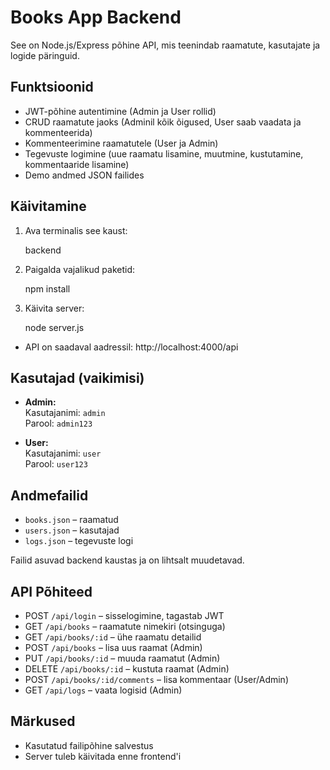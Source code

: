 # Books App Backend

See on Node.js/Express põhine API, mis teenindab raamatute, kasutajate ja logide päringuid.

## Funktsioonid

- JWT-põhine autentimine (Admin ja User rollid)
- CRUD raamatute jaoks (Adminil kõik õigused, User saab vaadata ja kommenteerida)
- Kommenteerimine raamatutele (User ja Admin)
- Tegevuste logimine (uue raamatu lisamine, muutmine, kustutamine, kommentaaride lisamine)
- Demo andmed JSON failides

## Käivitamine

1. Ava terminalis see kaust:
    
    backend
    

2. Paigalda vajalikud paketid:
    
    npm install
    

3. Käivita server:
    
    node server.js
    

- API on saadaval aadressil: http://localhost:4000/api

## Kasutajad (vaikimisi)

- **Admin:**  
  Kasutajanimi: `admin`  
  Parool: `admin123`

- **User:**  
  Kasutajanimi: `user`  
  Parool: `user123`

## Andmefailid

- `books.json` – raamatud
- `users.json` – kasutajad
- `logs.json` – tegevuste logi

Failid asuvad backend kaustas ja on lihtsalt muudetavad.

## API Põhiteed

- POST `/api/login` – sisselogimine, tagastab JWT
- GET `/api/books` – raamatute nimekiri (otsinguga)
- GET `/api/books/:id` – ühe raamatu detailid
- POST `/api/books` – lisa uus raamat (Admin)
- PUT `/api/books/:id` – muuda raamatut (Admin)
- DELETE `/api/books/:id` – kustuta raamat (Admin)
- POST `/api/books/:id/comments` – lisa kommentaar (User/Admin)
- GET `/api/logs` – vaata logisid (Admin)

## Märkused

- Kasutatud failipõhine salvestus
- Server tuleb käivitada enne frontend'i
